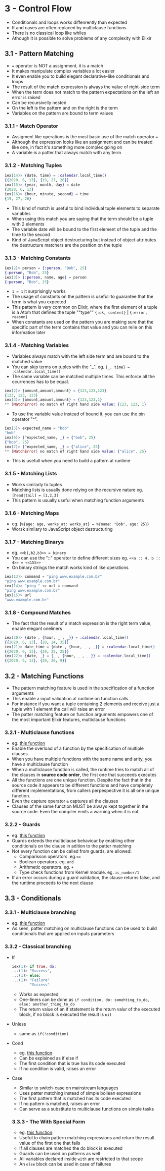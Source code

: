 # 3 - Control Flow

- Conditionals and loops works diffenrently than expected
- If and cases are often replaced by multiclause functions
- There is no classical loop like whiles
- Athough it is possible to solve problems of any complexity with Elixir

## 3.1 - Pattern Matching

- `=` operator is NOT a assignment, it is a match
- It makes manipulate complex variables a lot easier
- It even enable you to build elegant declarative-like conditionals and loops
- The result of the match expression is always the value of right-side term
- When the term does not match to the pattern expectations on the left an error is raised
- Can be recursivelly nested
- On the left is the pattern and on the right is the term
- Variables on the pattern are bound to term values

### 3.1.1 - Match Operator

- Assigment like operations is the most basic use of the match operator `=`
- Although the expression looks like an assignment and can be treated like one, in fact it's something more complex going on
- A variable is a patter that always match with any term

### 3.1.2 - Matching Tuples

```elixir
iex(14)> {date, time} = :calendar.local_time()
{{2020, 6, 13}, {19, 27, 26}}
iex(15)> {year, month, day} = date
{2020, 6, 13}
iex(16)> {hour, minute, second} = time
{19, 27, 26}
```

- This kind of match is useful to bind individual tuple elements to separate variables
- When using this match you are saying that the term should be a tuple with 2 elements
- The variable date will be bound to the first element of the tuple and the time to the second
- Kind of JavaScript object destructuring but instead of object attributes the destructure matchers are the position on the tuple

### 3.1.3 - Matching Constants

```elixir
iex(2)> person = {:person, "Bob", 25}
{:person, "Bob", 25}
iex(3)> {:person, name, age} = person
{:person, "Bob", 25}
```

- `1 = 1` it surprisingly works
- The usage of constants on the pattern is usefull to guarantee that the term is what you expected
- This pattern is very common on Elixir, where the first element of a tuple is a Atom that defines the tuple ""type"" `{:ok, content}` | `{:error, reason}`
- When constants are used on the pattern you are making sure that the specific part of the term contains that value and you can relie on this information later

### 3.1.4 - Matching Variables

- Variables always match with the left side term and are bound to the matched value
- You can skip terms on tuples with the "_". eg. `{_, time} = :calendar.local_time()`
- The same variable can be matched multiple times. This enforce all the ocurrences has to be equal.

```elixir
iex(2)> {amount,amount,amount} = {123,123,123}
{123, 123, 123}
iex(3)> {amount,amount,amount} = {123,123,1}
** (MatchError) no match of right hand side value: {123, 123, 1}
```

- To use the variable value instead of bound it, you can use the pin operator "^".

```elixir
iex(5)> expected_name = "bob"
"bob"
iex(6)> {^expected_name, _} = {"bob", 25}
{"bob", 25}
iex(7)> {^expected_name, _} = {"alice", 25}
** (MatchError) no match of right hand side value: {"alice", 25}

```

- This is usefull when you need to build a pattern at runtime

### 3.1.5 - Matching Lists

- Works similarly to tuples
- Matching lists is usually done relying on the recursive nature eg. `[head|tail] = [1,2,3]`
- This pattern is usually useful when matching function arguments

### 3.1.6 - Matching Maps

- eg. (`%{age: age, works_at: works_at} = %{name: "Bob", age: 25}`)
- Worsk similary to JavaScript object destructuring

### 3.1.7 - Matching Binarys

- eg. `<<b1,b2,b3>> = binary`
- You can use the "::" operator to define different sizes eg. `<<a :: 4, b :: 4>> = <<155>>`
- On binary strings the match works kind of like operations

```elixir
iex(13)> command = "ping www.example.com.br"
"ping www.example.com.br"
iex(14)> "ping " <> url = command
"ping www.example.com.br"
iex(15)> url
"www.example.com.br"

```

### 3.1.8 - Compound Matches

- The fact that the result of a match expression is the right term value, enable elegant oneliners

```elixir
iex(20)> {date , {hour, _ , _}} = :calendar.local_time()
{{2020, 6, 13}, {20, 24, 35}}
iex(21)> date_time = {date , {hour, _ , _}} = :calendar.local_time()
{{2020, 6, 13}, {20, 25, 25}}
iex(22)> {date, _} = {_ , {hour, _ , _ }} = :calendar.local_time()
{{2020, 6, 13}, {20, 26, 9}}
```

## 3.2 - Matching Functions

- The pattern matching feature is used in the specification of a function arguments
- This enable a input validation at runtime on function calls
- For instance if you want a tuple containing 2 elements and receive just a tuple with 1 element the call will raise an error
- The patter matching feature on function arguments empowers one of the most important Elixir features, multiclause functions

### 3.2.1 - Multiclause functions

- eg. [this function](Chapter3.Geometry.html#area/1)
- Enable the overload of a function by the specification of multiple clauses
- When you have multiple functions with the same name and arity, you have a multiclause function
- When a multiclause function is called, the runtime tries to match all of the clauses in **source code order**, the first one that succeeds executes
- All the functions are one unique function. Despite the fact that in the source code it appears to be different functions and have completely different implementations, from callers perpespective it is all one unique function.
- Even the capture operator `&` captures all the clauses
- Clauses of the same function MUST be always kept together in the source code. Even the compiler emits a warning when it is not

### 3.2.2 - Guards

- eg. [this function](Chapter3.CheckNumber.html#check/1)
- Guards extends the multiclause behaviour by enabling other conditionals on the clause in adition to the patter matching
- Not every function can be called from guards, are allowed:
  - Comparisson operators. eg.`<=`
  - Boolean operators. eg. `and`
  - Arithmetic operators. eg. `+`
  - Type check functions from Kernel module. eg. `is_number/1`
- If an error occurs during a guard validation, the clause returns false, and the runtime proceeds to the next clause

## 3.3 - Conditionals

### 3.3.1 - Multiclause branching

- eg. [this function](Chapter3.ListHelper.html#sum/1)
- As seen, patter matching on multiclause functions can be used to build conditionals that are applied on inputs parameters

### 3.3.2 - Classical branching

- If

  ```elixir
  iex(1)> if true, do:
  ...(1)> "Success",
  ...(1)> else:
  ...(1)> "Failure"
          "Success"
  ```

  - Works as expected
  - One-liners can be done as `if condition, do: somehting_to_do, else: another_thing_to_do`
  - The return value of an if statement is the return valur of the executed block, if no block is executed the result is `nil`

- Unless

  - same as `if(!condition)`

- Cond

  - eg. [this function](Chapter3.CheckNumber.html#cond_check/1)
  - Can be explained as if else if
  - The first condition that is true has its code executed
  - If no condition is valid, raises an error

- Case

  - Similar to switch-case on mainstream languages
  - Uses patter matching instead of simple bollean expressions
  - The first pattern that is matched has its code executed
  - If no pattern is matched, raises an error
  - Can serve as a substitute to multiclause functions on simple tasks

  ### 3.3.3 - The With Special Form

  - eg. [this function](Chapter3.MapHelper.html#normalize_user!/1)
  - Useful to chain pattern matching expressions and return the result value of the first one that fails
  - If all clauses are matched the do block is executed
  - Guards can be used on patterns as well
  - All variables declared inside `with` are restricted to that scope
  - An `else` block can be used in case of failures
